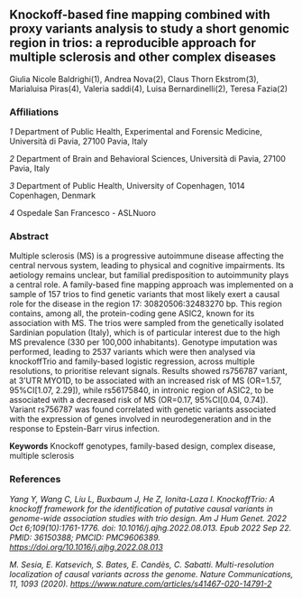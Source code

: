 ## Knockoff-based fine mapping combined with proxy variants analysis to study a short genomic region in trios: a reproducible approach for multiple sclerosis and other complex diseases
Giulia Nicole Baldrighi(1), Andrea Nova(2), Claus Thorn Ekstrom(3), Marialuisa Piras(4), Valeria saddi(4), Luisa Bernardinelli(2), Teresa Fazia(2)

### Affiliations
*1* Department of Public Health, Experimental and Forensic Medicine, Università di Pavia, 27100 Pavia, Italy

*2* Department of Brain and Behavioral Sciences, Università di Pavia, 27100 Pavia, Italy

*3* Department of Public Health, University of Copenhagen, 1014 Copenhagen, Denmark

*4* Ospedale San Francesco - ASLNuoro


### Abstract 
Multiple sclerosis (MS) is a progressive autoimmune disease affecting the central nervous system, leading to physical and cognitive impairments. Its aetiology remains unclear, but familial predisposition to autoimmunity plays a central role.  A family-based fine mapping approach was implemented on a sample of 157 trios to find genetic variants that most likely exert a causal role for the disease in the region 17: 30820506:32483270 bp. This region contains, among all, the protein-coding gene ASIC2, known for its association with MS. The trios were sampled from the genetically isolated Sardinian population (Italy), which is of particular interest due to the high MS prevalence (330 per 100,000 inhabitants). Genotype imputation was performed, leading to 2537 variants which were then analysed via knockoffTrio and family-based logistic regression, across multiple resolutions, to prioritise relevant signals. 
Results showed rs756787 variant, at 3’UTR MYO1D, to be associated with an increased risk of MS (OR=1.57, 95%CI[1.07, 2.29]), while rs56175840, in intronic region of ASIC2, to be associated with a decreased risk of MS (OR=0.17, 95%CI[0.04, 0.74]). Variant rs756787 was found correlated with genetic variants associated with the expression of genes involved in neurodegeneration and in the response to Epstein-Barr virus infection.


**Keywords**
Knockoff genotypes, family-based design, complex disease, multiple sclerosis


### References
*Yang Y, Wang C, Liu L, Buxbaum J, He Z, Ionita-Laza I. KnockoffTrio: A knockoff framework for the identification of putative causal variants in genome-wide association studies with trio design. Am J Hum Genet. 2022 Oct 6;109(10):1761-1776. doi: 10.1016/j.ajhg.2022.08.013. Epub 2022 Sep 22. PMID: 36150388; PMCID: PMC9606389. https://doi.org/10.1016/j.ajhg.2022.08.013*

*M. Sesia, E. Katsevich, S. Bates, E. Candès, C. Sabatti. Multi-resolution localization of causal variants across the genome.  Nature Communications, 11, 1093 (2020). https://www.nature.com/articles/s41467-020-14791-2*
